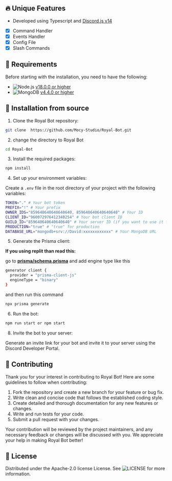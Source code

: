 ## 🔥 Unique Features

- Developed using Typescript and [Discord.js v14](https://discord.js.org/)
- [X] Command Handler
- [X] Events Handler
- [X] Config File
- [X] Slash Commands

## 🔧 Requirements

Before starting with the installation, you need to have the following:

- ![Node.js](https://img.shields.io/badge/Node.js-43853D?style=for-the-badge&logo=node.js&logoColor=white) [v18.0.0 or higher](https://nodejs.org/en/download/)
- ![MongoDB](https://img.shields.io/badge/MongoDB-4EA94B?style=for-the-badge&logo=mongodb&logoColor=white) [v4.4.0 or higher](https://www.mongodb.com/try/download/community)

## 🚀 Installation from source

1. Clone the Royal Bot repository:
  
  ```bash
  git clone  https://github.com/Mocy-Studio/Royal-Bot.git
```

2. change the directory to Royal Bot

```bash
cd Royal-Bot
```

3. Install the required packages:

```bash
npm install
```

4. Set up your environment variables:

Create a `.env` file in the root directory of your project with the following variables:
  
  ```bash
TOKEN="." # Your bot token
PREFIX="!" # Your prefix
OWNER_IDS="859640640640640640, 859640640640640640" # Your ID
CLIENT_ID="960072976412340254" # Your bot client ID
GUILD_ID="859640640640640640" # Your server ID (if you want to use it for a single server)
PRODUCTION="true" # "true" for production
DATABASE_URL="mongodb+srv://David:xxxxxxxxxxxx" # Your MongoDB URL

```

5. Generate the Prisma client:

**If you using replit than read this:**

go to **[prisma/schema.prisma](https://github.com/Mocy-Studio/Royal-Bot/blob/main/prisma/schema.prisma)** and add engine type like this

```bash
generator client {
  provider = "prisma-client-js"
  engineType = "binary"
}
```

 and then run this command
  
  ```bash
  npx prisma generate
```

6. Run the bot:
  
  ```bash
  npm run start or npm start
```

8. Invite the bot to your server:

Generate an invite link for your bot and invite it to your server using the Discord Developer Portal.

## 📜 Contributing

Thank you for your interest in contributing to Royal Bot! Here are some guidelines to follow when contributing:

1. Fork the repository and create a new branch for your feature or bug fix.
2. Write clean and concise code that follows the established coding style.
3. Create detailed and thorough documentation for any new features or changes.
4. Write and run tests for your code.
5. Submit a pull request with your changes.

Your contribution will be reviewed by the project maintainers, and any necessary feedback or changes will be discussed with you. We appreciate your help in making Royal Bot better!

## 🔐 License

Distributed under the Apache-2.0 license License. See ![LICENSE](https://img.shields.io/github/license/Mocy-Studio/Royal-Bot?style=social) for more information.
